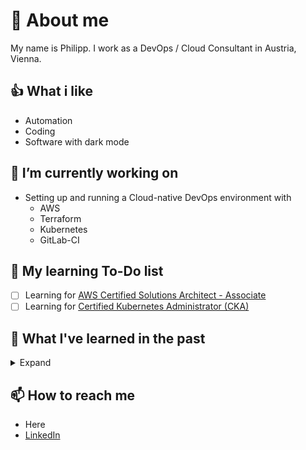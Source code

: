 # 👹 About me

My name is Philipp. I work as a DevOps / Cloud Consultant in Austria, Vienna.

## 👍 What i like

- Automation
- Coding
- Software with dark mode

## 🔭 I’m currently working on

- Setting up and running a Cloud-native DevOps environment with
  - AWS
  - Terraform
  - Kubernetes
  - GitLab-CI

## 🌱 My learning To-Do list

- [ ] Learning for [AWS Certified Solutions Architect - Associate](https://aws.amazon.com/certification/certified-solutions-architect-associate/)
- [ ] Learning for [Certified Kubernetes Administrator (CKA)](https://www.cncf.io/certification/cka/)

## 📖 What I've learned in the past

<details>
<summary>Expand</summary>

- [x] [09/22 - Book - The DevOps Handbook](https://itrevolution.com/the-devops-handbook/)
- [x] [09/22 - Certification - AWS Certified SysOps Administrator - Associate](https://aws.amazon.com/certification/certified-sysops-admin-associate/)
- [x] [01/22 - Book - Terraform: Up & Running](https://www.oreilly.com/library/view/terraform-up/9781492046899/)
- [x] [08/21 - Course - Docker and Kubernetes: The Complete Guide](https://www.udemy.com/course/docker-and-kubernetes-the-complete-guide/)
- [x] [04/21 - Certification - Microsoft Certified: DevOps Engineer Expert](https://docs.microsoft.com/en-us/learn/certifications/exams/az-400)
- [x] [04/21 - Course - Microsoft Azure DevOps Engineer Certification AZ-400](https://cloudskills.io)
- [x] [03/21 - Book - Ansible: Up and Running, 3rd Edition](https://www.oreilly.com/library/view/ansible-up-and/9781098109141/)
- [x] [02/21 - Course - Dive into Ansible](https://www.udemy.com/course/diveintoansible/)
- [x] [02/21 - Certification - Microsoft Certified: Azure Administrator Associate](https://docs.microsoft.com/en-us/learn/certifications/exams/az-104)
- [x] [01/21 - Course - AZ-104 Microsoft Azure Administrator II](https://www.udemy.com/course/microsoft-certified-azure-administrator/)
- [x] [12/20 - Course - AZ-104 Microsoft Azure Administrator I](https://www.udemy.com/course/70533-azure/)
- [x] [10/20 - Certification - Professional Scrum Master I](https://www.scrum.org/professional-scrum-master-i-certification)
- [x] 09/20+ - [VIM and VIM in VS Code](https://github.com/VSCodeVim/Vim)
- [x] 08/20+ - 10 Finger typing
</details>

## 📫 How to reach me

- Here
- [LinkedIn](https://www.linkedin.com/in/philipp-maier-801b54138)
